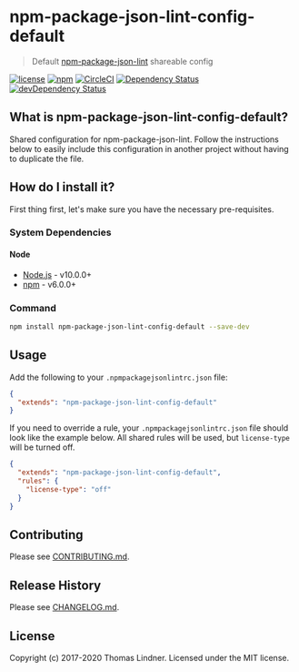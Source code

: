 # npm-package-json-lint-config-default

> Default [npm-package-json-lint](https://github.com/tclindner/npm-package-json-lint) shareable config


[![license](https://img.shields.io/github/license/tclindner/npm-package-json-lint-config-default.svg?maxAge=2592000&style=flat-square)](https://github.com/tclindner/npm-package-json-lint-config-default/blob/master/LICENSE)
[![npm](https://img.shields.io/npm/v/npm-package-json-lint-config-default.svg?maxAge=2592000?style=flat-square)](https://www.npmjs.com/package/npm-package-json-lint-config-default)
[![CircleCI](https://circleci.com/gh/tclindner/npm-package-json-lint-config-default.svg?style=svg)](https://circleci.com/gh/tclindner/npm-package-json-lint-config-default)
[![Dependency Status](https://david-dm.org/tclindner/npm-package-json-lint-config-default.svg?style=flat-square)](https://david-dm.org/tclindner/npm-package-json-lint-config-default)
[![devDependency Status](https://david-dm.org/tclindner/npm-package-json-lint-config-default/dev-status.svg?style=flat-square)](https://david-dm.org/tclindner/npm-package-json-lint-config-default#info=devDependencies)


## What is npm-package-json-lint-config-default?

Shared configuration for npm-package-json-lint. Follow the instructions below to easily include this configuration in another project without having to duplicate the file.

## How do I install it?

First thing first, let's make sure you have the necessary pre-requisites.

### System Dependencies

#### Node

* [Node.js](https://nodejs.org/) - v10.0.0+
* [npm](http://npmjs.com) - v6.0.0+

### Command

```bash
npm install npm-package-json-lint-config-default --save-dev
```

## Usage

Add the following to your `.npmpackagejsonlintrc.json` file:

```json
{
  "extends": "npm-package-json-lint-config-default"
}
```

If you need to override a rule, your `.npmpackagejsonlintrc.json` file should look like the example below. All shared rules will be used, but `license-type` will be turned off.

```json
{
  "extends": "npm-package-json-lint-config-default",
  "rules": {
    "license-type": "off"
  }
}
```

## Contributing

Please see [CONTRIBUTING.md](CONTRIBUTING.md).

## Release History

Please see [CHANGELOG.md](CHANGELOG.md).

## License

Copyright (c) 2017-2020 Thomas Lindner. Licensed under the MIT license.
